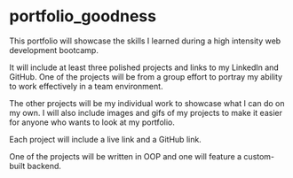 # portfolio_goodness
This portfolio will showcase the skills I learned during a high intensity web development bootcamp.

It will include at least three polished projects and links to my LinkedIn and GitHub.
One of the projects will be from a group effort to portray my ability to work effectively in a team environment.

The other projects will be my individual work to showcase what I can do on my own.
I will also include images and gifs of my projects to make it easier for anyone who wants to look at my portfolio.

Each project will include a live link and a GitHub link.

One of the projects will be written in OOP and one will feature a custom-built backend.
